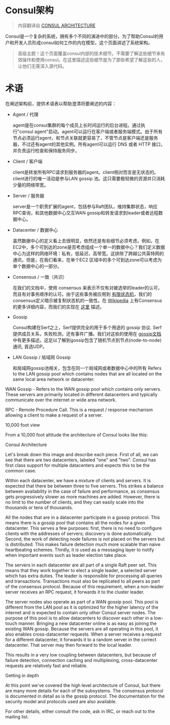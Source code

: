 Consul架构
===========

> 内容翻译自 [CONSUL ARCHITECTURE](https://www.consul.io/docs/internals/architecture.html)

Consul是一个复杂的系统，拥有多个不同的演进中的部分。为了帮助Consul的用户和开发人员形成consul如何工作的内在模型，这个页面讲述了系统架构。

> 高级主题！这个页面覆盖consul内部的技术细节。不需要了解这些细节来有效操作和使用consul。在这里描述这些细节是为了那些希望了解这些的人，让他们无需深入源代码。

# 术语

在阐述架构前，提供术语表以帮助澄清将要阐述的内容：

- Agent / 代理

	agent是在consul集群的每个成员上长时间运行的后台进程。通过执行"consul agent"启动。agent可以运行在客户端或者服务端模式。由于所有节点必须运行agent，和节点关联就更容易了，不管节点是客户端还是服务器，不过还有agent的其他实例。所有agent可以运行 DNS 或者 HTTP 接口，并负责运行检查和保持服务同步。

- Client / 客户端

	client是转发所有RPC请求到服务器的agent。client相对而言是无状态的。client进行的唯一活动是参与LAN gossip 池。这只需要极轻微的资源并只消耗少量的网络带宽。

- Server / 服务器

	server是一个职责扩展的agent，包括参与Raft团队，维持集群状态，响应RPC查询，和其他数据中心交互WAN gossip和转发请求到leader或者远程数据中心。

- Datacenter / 数据中心

	虽然数据中心的定义看上去很明显，依然还是有些细节必须考虑。例如，在EC2中，多个可到达的zone是否考虑组成一个单一的数据中心？我们定义数据中心为这样的网络环境：私有，低延迟，高带宽。这排除了跨越公共英特网的通讯，但是，在我们看来，在单个EC2 区域中的多个可到达zone可以考虑为单个数据中心的一部分。

- Consensus / 一致（共识）

	在我们的文档中，使用 consensus 来表示不仅有对被选举的leader的认可，而且有对事务顺序的认可。由于这些事务被应用到 [有限状态机](https://en.wikipedia.org/wiki/Finite-state_machine)，我们的consensus定义暗示被复制状态机的一致性。在 [Wikipedia](https://en.wikipedia.org/wiki/Consensus) 上有Consensus的更多详细内容，而我们的实现在 [这里](https://www.consul.io/docs/internals/consensus.html) 描述。

- Gossip

	Consul构建在Serf之上，Serf提供完全的用于多个用途的 gossip 协议. Serf 提供成员关系，失败检测，还有事件广播。我们对这些的使用在 [gossip文档](https://www.consul.io/docs/internals/gossip.html) 中有更多描述。这足以了解到gossip包含了随机节点到节点(node-to-node)通讯, 首选UDP。

- LAN Gossip / 局域网 Gossip

	和局域网gossip池相关，包含在同一个局域网或者数据中心中的所有
	Refers to the LAN gossip pool which contains nodes that are all located on the same local area network or datacenter.

WAN Gossip - Refers to the WAN gossip pool which contains only servers. These servers are primarily located in different datacenters and typically communicate over the internet or wide area network.

RPC - Remote Procedure Call. This is a request / response mechanism allowing a client to make a request of a server.

10,000 foot view

From a 10,000 foot altitude the architecture of Consul looks like this:

Consul Architecture

Let's break down this image and describe each piece. First of all, we can see that there are two datacenters, labeled "one" and "two". Consul has first class support for multiple datacenters and expects this to be the common case.

Within each datacenter, we have a mixture of clients and servers. It is expected that there be between three to five servers. This strikes a balance between availability in the case of failure and performance, as consensus gets progressively slower as more machines are added. However, there is no limit to the number of clients, and they can easily scale into the thousands or tens of thousands.

All the nodes that are in a datacenter participate in a gossip protocol. This means there is a gossip pool that contains all the nodes for a given datacenter. This serves a few purposes: first, there is no need to configure clients with the addresses of servers; discovery is done automatically. Second, the work of detecting node failures is not placed on the servers but is distributed. This makes failure detection much more scalable than naive heartbeating schemes. Thirdly, it is used as a messaging layer to notify when important events such as leader election take place.

The servers in each datacenter are all part of a single Raft peer set. This means that they work together to elect a single leader, a selected server which has extra duties. The leader is responsible for processing all queries and transactions. Transactions must also be replicated to all peers as part of the consensus protocol. Because of this requirement, when a non-leader server receives an RPC request, it forwards it to the cluster leader.

The server nodes also operate as part of a WAN gossip pool. This pool is different from the LAN pool as it is optimized for the higher latency of the internet and is expected to contain only other Consul server nodes. The purpose of this pool is to allow datacenters to discover each other in a low-touch manner. Bringing a new datacenter online is as easy as joining the existing WAN gossip. Because the servers are all operating in this pool, it also enables cross-datacenter requests. When a server receives a request for a different datacenter, it forwards it to a random server in the correct datacenter. That server may then forward to the local leader.

This results in a very low coupling between datacenters, but because of failure detection, connection caching and multiplexing, cross-datacenter requests are relatively fast and reliable.

Getting in depth

At this point we've covered the high level architecture of Consul, but there are many more details for each of the subsystems. The consensus protocol is documented in detail as is the gossip protocol. The documentation for the security model and protocols used are also available.

For other details, either consult the code, ask in IRC, or reach out to the mailing list.